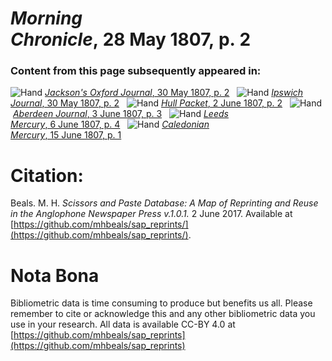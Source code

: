 # *Morning Chronicle*, 28 May 1807, p. 2  
  
### Content from this page subsequently appeared in:  
![Hand](http://scissorsandpaste.net/wp-content/uploads/2017/06/smallhandpointer.png) [*Jackson's Oxford Journal*, 30 May 1807, p. 2](https://mhbeals.github.io/sap_html/Jackson's-Oxford-Journal/Jackson's-Oxford-Journal-30-May-1807-p-2)  
![Hand](http://scissorsandpaste.net/wp-content/uploads/2017/06/smallhandpointer.png) [*Ipswich Journal*, 30 May 1807, p. 2](https://mhbeals.github.io/sap_html/Ipswich-Journal/Ipswich-Journal-30-May-1807-p-2)  
![Hand](http://scissorsandpaste.net/wp-content/uploads/2017/06/smallhandpointer.png) [*Hull Packet*, 2 June 1807, p. 2](https://mhbeals.github.io/sap_html/Hull-Packet/Hull-Packet-2-June-1807-p-2)  
![Hand](http://scissorsandpaste.net/wp-content/uploads/2017/06/smallhandpointer.png) [*Aberdeen Journal*, 3 June 1807, p. 3](https://mhbeals.github.io/sap_html/Aberdeen-Journal/Aberdeen-Journal-3-June-1807-p-3)  
![Hand](http://scissorsandpaste.net/wp-content/uploads/2017/06/smallhandpointer.png) [*Leeds Mercury*, 6 June 1807, p. 4](https://mhbeals.github.io/sap_html/Leeds-Mercury/Leeds-Mercury-6-June-1807-p-4)  
![Hand](http://scissorsandpaste.net/wp-content/uploads/2017/06/smallhandpointer.png) [*Caledonian Mercury*, 15 June 1807, p. 1](https://mhbeals.github.io/sap_html/Caledonian-Mercury/Caledonian-Mercury-15-June-1807-p-1)  


# Citation: 

Beals. M. H. *Scissors and Paste Database: A Map of Reprinting and Reuse in the Anglophone Newspaper Press v.1.0.1.* 2 June 2017. Available at [https://github.com/mhbeals/sap_reprints/](https://github.com/mhbeals/sap_reprints/). 

# Nota Bona

Bibliometric data is time consuming to produce but benefits us all. Please remember to cite or acknowledge this and any other bibliometric data you use in your research. All data is available CC-BY 4.0 at [https://github.com/mhbeals/sap_reprints](https://github.com/mhbeals/sap_reprints)